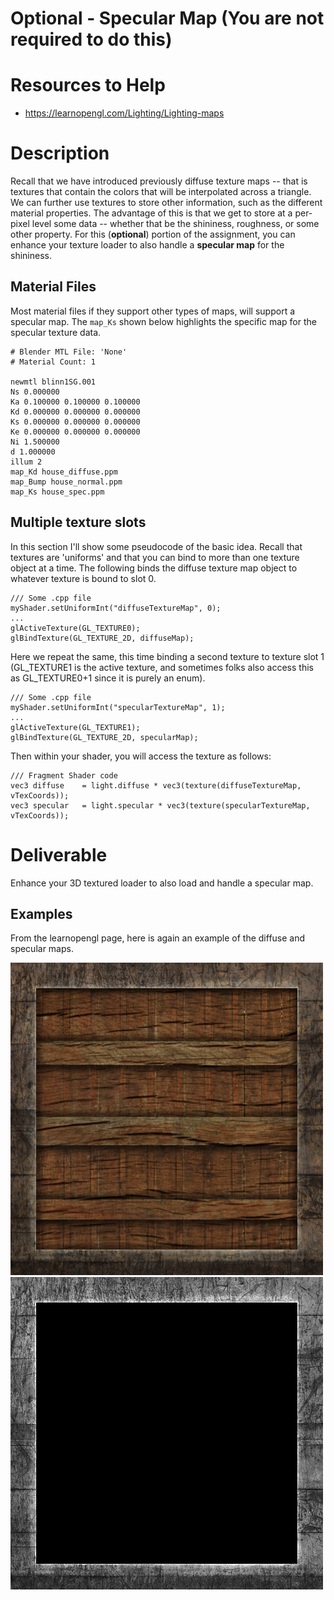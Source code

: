 # Optional - Specular Map (You are not required to do this)

# Resources to Help

- https://learnopengl.com/Lighting/Lighting-maps

# Description

Recall that we have introduced previously diffuse texture maps -- that is textures that contain the colors that will be interpolated across a triangle. We can further use textures to store other information, such as the different material properties. The advantage of this is that we get to store at a per-pixel level some data -- whether that be the shininess, roughness, or some other property. For this (**optional**) portion of the assignment, you can enhance your texture loader to also handle a **specular map** for the shininess.

## Material Files

Most material files if they support other types of maps, will support a specular map. The `map_Ks` shown below highlights the specific map for the specular texture data.

```
# Blender MTL File: 'None'
# Material Count: 1

newmtl blinn1SG.001
Ns 0.000000
Ka 0.100000 0.100000 0.100000
Kd 0.000000 0.000000 0.000000
Ks 0.000000 0.000000 0.000000
Ke 0.000000 0.000000 0.000000
Ni 1.500000
d 1.000000
illum 2
map_Kd house_diffuse.ppm
map_Bump house_normal.ppm
map_Ks house_spec.ppm
```

## Multiple texture slots

In this section I'll show some pseudocode of the basic idea. Recall that textures are 'uniforms' and that you can bind to more than one texture object at a time. The following binds the diffuse texture map object to whatever texture is bound to slot 0.

```
/// Some .cpp file
myShader.setUniformInt("diffuseTextureMap", 0);
...
glActiveTexture(GL_TEXTURE0);
glBindTexture(GL_TEXTURE_2D, diffuseMap);
```

Here we repeat the same, this time binding a second texture to texture slot 1 (GL_TEXTURE1 is the active texture, and sometimes folks also access this as GL_TEXTURE0+1 since it is purely an enum).

```
/// Some .cpp file
myShader.setUniformInt("specularTextureMap", 1);
...
glActiveTexture(GL_TEXTURE1);
glBindTexture(GL_TEXTURE_2D, specularMap);  
```

Then within your shader, you will access the texture as follows:

```
/// Fragment Shader code
vec3 diffuse	= light.diffuse * vec3(texture(diffuseTextureMap, vTexCoords));
vec3 specular   = light.specular * vec3(texture(specularTextureMap, vTexCoords));
```

# Deliverable

Enhance your 3D textured loader to also load and handle a specular map.

## Examples

From the learnopengl page, here is again an example of the diffuse and specular maps.

<img src="./media/container2.png">

<img src="./media/container2_specular.png">

